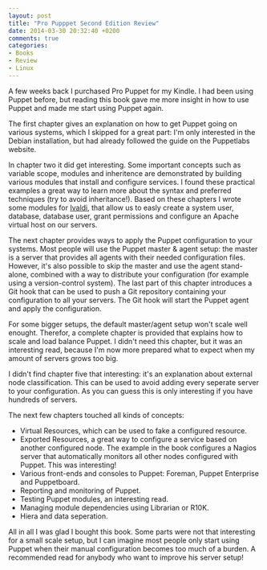 ```yaml
---
layout: post
title: "Pro Pupppet Second Edition Review"
date: 2014-03-30 20:32:40 +0200
comments: true
categories:
- Books
- Review
- Linux
---
```


A few weeks back I purchased Pro Puppet for my Kindle. I had been using Puppet before, but reading this book gave me more insight in how to use Puppet and made me start using Puppet again.
<!-- more -->
The first chapter gives an explanation on how to get Puppet going on various systems, which I skipped for a great part: I'm only interested in the Debian installation, but had already followed the guide on the Puppetlabs website.

In chapter two it did get interesting. Some important concepts such as variable scope, modules and inheritence are demonstrated by building various modules that install and configure services. I found these practical examples a great way to learn more about the syntax and preferred techniques (try to avoid inheritance!). Based on these chapters I wrote some modules for [Ivaldi](http://ivaldi.nl/), that allow us to easly create a system user, database, database user, grant permissions and configure an Apache virtual host on our servers.

The next chapter provides ways to apply the Puppet configuration to your systems. Most people will use the Puppet master & agent setup: the master is a server that provides all agents with their needed configuration files. However, it's also possible to skip the master and use the agent stand-alone, combined with a way to distribute your configuration (for example using a version-control system). The last part of this chapter introduces a Git hook that can be used to push a Git repository containing your configuration to all your servers. The Git hook will start the Puppet agent and apply the configuration.

For some bigger setups, the default master/agent setup won't scale well enought. Therefor, a complete chapter is provided that explains how to scale and load balance Puppet. I didn't need this chapter, but it was an interesting read, because I'm now more prepared what to expect when my amount of servers grows too big.

I didn't find chapter five that interesting: it's an explanation about external node classification. This can be used to avoid adding every seperate server to your configuration. As you can guess this is only interesting if you have hundreds of servers.

The next few chapters touched all kinds of concepts: 

- Virtual Resources, which can be used to fake a configured resource.
- Exported Resources, a great way to configure a service based on another configured node. The example in the book configures a Nagios server that automatically monitors all other nodes configured with Puppet. This was interesting!
- Various front-ends and consoles to Puppet: Foreman, Puppet Enterprise and Puppetboard.
- Reporting and monitoring of Puppet.
- Testing Puppet modules, an interesting read.
- Managing module dependencies using Librarian or R10K.
- Hiera and data seperation.

All in all I was glad I bought this book. Some parts were not that interesting for a small scale setup, but I can imagine most people only start using Puppet when their manual configuration becomes too much of a burden. A recommended read for anybody who want to improve his server setup!
